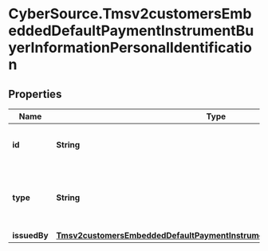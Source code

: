 # CyberSource.Tmsv2customersEmbeddedDefaultPaymentInstrumentBuyerInformationPersonalIdentification

## Properties
Name | Type | Description | Notes
------------ | ------------- | ------------- | -------------
**id** | **String** | The value of the identification type.  | [optional] 
**type** | **String** | The type of the identification.  Possible Values:   - driver license  | [optional] 
**issuedBy** | [**Tmsv2customersEmbeddedDefaultPaymentInstrumentBuyerInformationIssuedBy**](Tmsv2customersEmbeddedDefaultPaymentInstrumentBuyerInformationIssuedBy.md) |  | [optional] 


